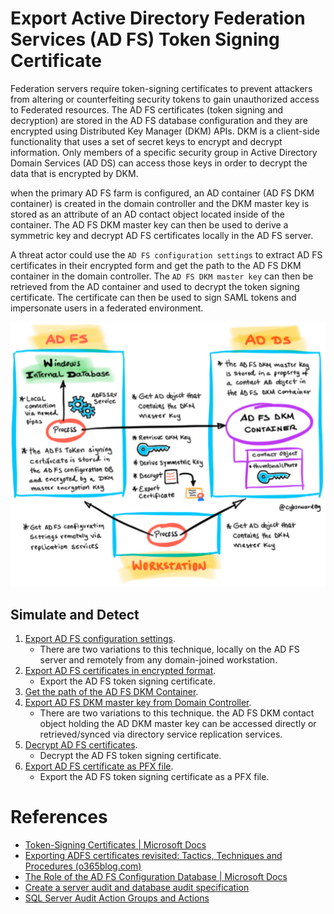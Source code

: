# Export Active Directory Federation Services (AD FS) Token Signing Certificate

Federation servers require token-signing certificates to prevent attackers from altering or counterfeiting security tokens to gain unauthorized access to Federated resources. The AD FS certificates (token signing and decryption) are stored in the AD FS database configuration and they are encrypted using Distributed Key Manager (DKM) APIs. DKM is a client-side functionality that uses a set of secret keys to encrypt and decrypt information. Only members of a specific security group in Active Directory Domain Services (AD DS) can access those keys in order to decrypt the data that is encrypted by DKM.

when the primary AD FS farm is configured, an AD container (AD FS DKM container) is created in the domain controller and the DKM master key is stored as an attribute of an AD contact object located inside of the container. The AD FS DKM master key can then be used to derive a symmetric key and decrypt AD FS certificates locally in the AD FS server.

A threat actor could use the `AD FS configuration settings` to extract AD FS certificates in their encrypted form and get the path to the AD FS DKM container in the domain controller. The `AD FS DKM master key` can then be retrieved from the AD container and used to decrypt the token signing certificate. The certificate can then be used to sign SAML tokens and impersonate users in a federated environment.

![](../../resources/images/simulate_detect/credential-access/exportADFSTokenSigningCertificate/2021-05-19_01_adfs_design2.png)

## Simulate and Detect
 
1.	[Export AD FS configuration settings](exportADFSConfigurationSettings.md).
    * There are two variations to this technique, locally on the AD FS server and remotely from any domain-joined workstation.
2.	[Export AD FS certificates in encrypted format](exportADFSCertificatesEncryptedFormat.md).
    * Export the AD FS token signing certificate.
3.	[Get the path of the AD FS DKM Container](getADFSDKMContainerADPath.md).
4.	[Export AD FS DKM master key from Domain Controller](exportADFSDKMMasterKeyFromDC.md).
    * There are two variations to this technique. the AD FS DKM contact object holding the AD DKM master key can be accessed directly or retrieved/synced via directory service replication services.
5.	[Decrypt AD FS certificates](decryptADFSCertificates.md).
    * Decrypt the AD FS token signing certificate.
6.	[Export AD FS certificate as PFX file](exportADFSCertificatesAsPfxFiles.md).
    * Export the AD FS token signing certificate as a PFX file.

# References
* [Token-Signing Certificates | Microsoft Docs](https://docs.microsoft.com/en-us/windows-server/identity/ad-fs/design/token-signing-certificates#:~:text=%20A%20token-signing%20certificate%20must%20meet%20the%20following,in%20the%20personal%20store%20of%20the...%20More%20)
* [Exporting ADFS certificates revisited: Tactics, Techniques and Procedures (o365blog.com)](https://o365blog.com/post/adfs/)
* [The Role of the AD FS Configuration Database | Microsoft Docs](https://docs.microsoft.com/en-us/windows-server/identity/ad-fs/technical-reference/the-role-of-the-ad-fs-configuration-database)
* [Create a server audit and database audit specification](https://docs.microsoft.com/en-us/sql/relational-databases/security/auditing/create-a-server-audit-and-database-audit-specification?view=sql-server-ver15)
* [SQL Server Audit Action Groups and Actions](https://docs.microsoft.com/en-us/sql/relational-databases/security/auditing/sql-server-audit-action-groups-and-actions?view=sql-server-ver15)
